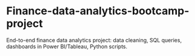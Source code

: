 # Finance-data-analytics-bootcamp-project
End-to-end finance data analytics project: data cleaning, SQL queries, dashboards in Power BI/Tableau, Python scripts.
